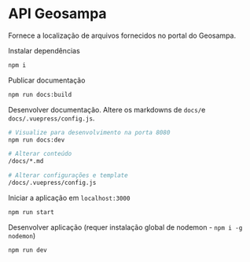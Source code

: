 # API Geosampa
Fornece a localização de arquivos fornecidos no portal do Geosampa.

Instalar dependências
```bash
npm i
```

Publicar documentação
```bash
npm run docs:build
```

Desenvolver documentação. Altere os markdowns de `docs/`e `docs/.vuepress/config.js`. 
```bash
# Visualize para desenvolvimento na porta 8080
npm run docs:dev

# Alterar conteúdo
/docs/*.md

# Alterar configurações e template
/docs/.vuepress/config.js 

```



Iniciar a aplicação em `localhost:3000`
```bash
npm run start
```

Desenvolver  aplicação (requer instalação global de nodemon - `npm i -g nodemon`)
```bash
npm run dev
```
